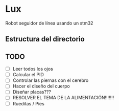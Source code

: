 # Lux
Robot seguidor de línea usando un stm32

## Estructura del directorio


## TODO
 - [ ] Leer todos los ojos
 - [ ] Calcular el PID
 - [ ] Controlar las piernas con el cerebro
 - [ ] Hacer el diseño del cuerpo
 - [ ] Diseñar placas???
 - [ ] RESOLVER EL TEMA DE LA ALIMENTACIÓN!!!!!!!
 - [ ] Rueditas / Pies
